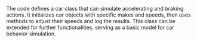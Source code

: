 The code defines a car class that can simulate accelerating and braking actions. It initializes car objects with specific makes and speeds, then uses methods to adjust their speeds and log the results. This class can be extended for further functionalities, serving as a basic model for car behavior simulation.
